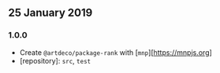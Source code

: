 ## 25 January 2019

### 1.0.0

- Create `@artdeco/package-rank` with [`mnp`][https://mnpjs.org]
- [repository]: `src`, `test`

